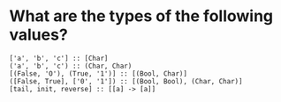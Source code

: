 # What are the types of the following values?

```
['a', 'b', 'c'] :: [Char]
('a', 'b', 'c') :: (Char, Char)
[(False, 'O'), (True, '1')] :: [(Bool, Char)]
([False, True], ['0', '1']) :: [(Bool, Bool), (Char, Char)]
[tail, init, reverse] :: [[a] -> [a]]
```
